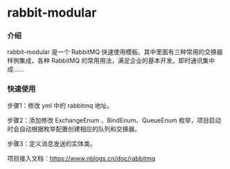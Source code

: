 # rabbit-modular

### 介绍

rabbit-modular 是一个 RabbitMQ 快速使用模板。其中里面有三种常用的交换器样例集成，各种 RabbitMQ 的常用用法，满足企业的基本开发。即时通讯集中成……

### 快速使用

步骤1：修改 yml 中的 rabbitmq 地址。

步骤2：添加修改 ExchangeEnum 、BindEnum、QueueEnum 枚举，项目启动时会自动根据枚举配置创建相应的队列和交换器。

步骤3：定义消息发送的实体类。

项目接入文档：https://www.nblogs.cn/doc/rabbitmq
